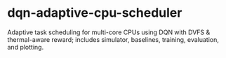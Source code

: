 # dqn-adaptive-cpu-scheduler
Adaptive task scheduling for multi-core CPUs using DQN with DVFS &amp; thermal-aware reward; includes simulator, baselines, training, evaluation, and plotting.
